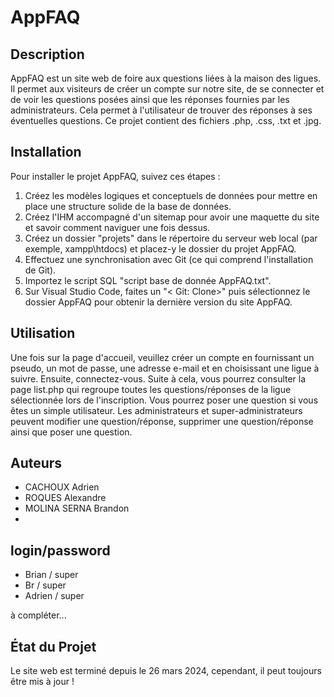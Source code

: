# AppFAQ

## Description
AppFAQ est un site web de foire aux questions liées à la maison des ligues. Il permet aux visiteurs de créer un compte sur notre site, de se connecter et de voir les questions posées ainsi que les réponses fournies par les administrateurs. Cela permet à l'utilisateur de trouver des réponses à ses éventuelles questions. Ce projet contient des fichiers .php, .css, .txt et .jpg.

## Installation
Pour installer le projet AppFAQ, suivez ces étapes :

1. Créez les modèles logiques et conceptuels de données pour mettre en place une structure solide de la base de données.
2. Créez l'IHM accompagné d'un sitemap pour avoir une maquette du site et savoir comment naviguer une fois dessus.
3. Créez un dossier "projets" dans le répertoire du serveur web local (par exemple, xampp\htdocs\) et placez-y le dossier du projet AppFAQ.
4. Effectuez une synchronisation avec Git (ce qui comprend l'installation de Git).
5. Importez le script SQL "script base de donnée AppFAQ.txt".
6. Sur Visual Studio Code, faites un "< Git: Clone>" puis sélectionnez le dossier AppFAQ pour obtenir la dernière version du site AppFAQ.

## Utilisation
Une fois sur la page d'accueil, veuillez créer un compte en fournissant un pseudo, un mot de passe, une adresse e-mail et en choisissant une ligue à suivre. Ensuite, connectez-vous. Suite à cela, vous pourrez consulter la page list.php qui regroupe toutes les questions/réponses de la ligue sélectionnée lors de l'inscription. Vous pourrez poser une question si vous êtes un simple utilisateur. Les administrateurs et super-administrateurs peuvent modifier une question/réponse, supprimer une question/réponse ainsi que poser une question.

## Auteurs
- CACHOUX Adrien
- ROQUES Alexandre
- MOLINA SERNA Brandon
- 
## login/password
- Brian / super
- Br / super
- Adrien / super
  
à compléter...


## État du Projet
Le site web est terminé depuis le 26 mars 2024, cependant, il peut toujours être mis à jour !

